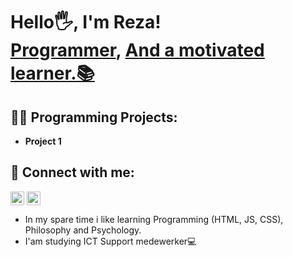 <h1>Hello🖐, I'm Reza! <br/><a href="https://github.com/CodingLowkey">Programmer</a>, <a href="#">And a motivated learner.📚</a></h1>

<h2>👨‍💻 Programming Projects:</h2>

- <b>Project 1</b>

<h2> 🤳 Connect with me:</h2>

[<img align="center" alt="CodingLowkey | Twitter" width="22px" src="https://cdn.jsdelivr.net/npm/simple-icons@v3/icons/twitter.svg" />][twitter]
[<img align="center" alt="CodingLokwey | LinkedIn" width="22px" src="https://cdn.jsdelivr.net/npm/simple-icons@v3/icons/linkedin.svg" />][linkedin]

[twitter]: https://twitter.com/joshmadakor
[linkedin]: https://linkedin.com/in/joshmadakor

* In my spare time i like learning Programming (HTML, JS, CSS), Philosophy and Psychology.
* I'am studying ICT Support medewerker💻
